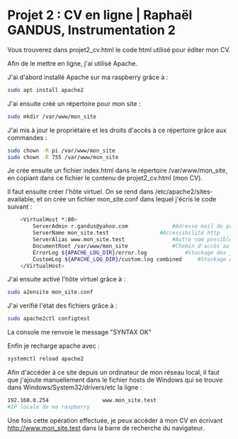 # Projet 2 : CV en ligne | Raphaël GANDUS, Instrumentation 2

Vous trouverez dans projet2_cv.html le code html utilisé pour éditer mon CV.

Afin de le mettre en ligne, j'ai utilisé Apache.

J'ai d'abord installé Apache sur ma raspberry grâce à : 
```bash
sudo apt install apache2
```

J'ai ensuite créé un répertoire pour mon site : 
```bash
sudo mkdir /var/www/mon_site
```

J'ai mis à jour le propriétaire et les droits d'accès à ce répertoire grâce aux commandes : 
```bash
sudo chown -R pi /var/www/mon_site
sudo chown -R 755 /var/www/mon_site
```
Je crée ensuite un fichier index.html dans le répertoire /var/www/mon_site, en copiant dans ce fichier le contenu de projet2_cv.html (mon CV).

Il faut ensuite créer l'hôte virtuel. On se rend dans /etc/apache2/sites-available, et on crée un fichier mon_site.conf dans lequel j'écris le code suivant :
```bash
	<VirtualHost *:80>
		ServerAdmin r.gandus@yahoo.com				#Adresse mail du propriétaire
		ServerName mon_site.test				#Accessibilité http
		ServerAlias www.mon_site.test				#Autre nom possible pour http
		DocumentRoot /var/www/mon_site				#Chemin d'accès au répertoire contenant index.html
		ErrorLog ${APACHE_LOG_DIR}/error.log			#Stockage des journaux
		CustomLog ${APACHE_LOG_DIR}/custom.log combined		#Stockage des journaux
	</VirtualHost>
```

J'ai ensuite activé l'hôte virtuel grâce à : 
```bash
sudo a2ensite mon_site.conf
```
J'ai verifié l'état des fichiers grâce à : 
```bash
sudo apache2ctl configtest
```
La console me renvoie le message "SYNTAX OK"

Enfin je recharge apache avec : 
```bash
systemctl reload apache2
```
Afin d'accéder à ce site depuis un ordinateur de mon réseau local, il faut que j'ajoute manuellement dans le fichier hosts de Windows qui se trouve
dans Windows/System32/drivers/etc la ligne :
```bash
192.168.0.254                 www.mon_site.test  
#IP locale de ma raspberry
```

Une fois cette opération effectuée, je peux accéder à mon CV en écrivant http://www.mon_site.test dans la barre de recherche du navigateur.
